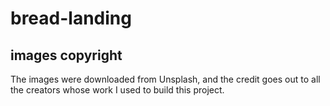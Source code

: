 # bread-landing

## images copyright

The images were downloaded from Unsplash, and the credit goes out to all the creators whose work I used to build this project.